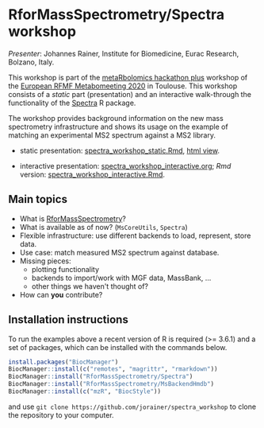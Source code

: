 # RforMassSpectrometry/Spectra workshop

*Presenter*: Johannes Rainer, Institute for Biomedicine, Eurac Research,
Bolzano, Italy.

This workshop is part of the [metaRbolomics hackathon
plus](https://rfmf-mpf-2020.sciencesconf.org/resource/page/id/32) workshop of
the [European RFMF Metabomeeting 2020](https://rfmf-mpf-2020.sciencesconf.org/)
in Toulouse. This workshop consists of a *static* part (presentation) and an
interactive walk-through the functionality of the
[Spectra](https://github.com/RforMassSpectrometry/Spectra) R package.

The workshop provides background information on the new mass spectrometry
infrastructure and shows its usage on the example of matching an experimental
MS2 spectrum against a MS2 library.

- static presentation:
  [spectra_workshop_static.Rmd](spectra_workshop_static.Rmd), [html
  view](https://jorainer.github.io/spectra_workshop/spectra_workshop_static.html).
  
- interactive presentation:
  [spectra_workshop_interactive.org](spectra_workshop_interactive.org); *Rmd*
  version: [spectra_workshop_interactive.Rmd](spectra_workshop_interactive.Rmd).
  
## Main topics

- What is [RforMassSpectrometry](https://www.rformassspectrometry.org/)?
- What is available as of now? (`MsCoreUtils`, `Spectra`)
- Flexible infrastructure: use different backends to load, represent, store
  data.
- Use case: match measured MS2 spectrum against database.
- Missing pieces:
  - plotting functionality
  - backends to import/work with MGF data, MassBank, ...
  - other things we haven't thought of?
- How can **you** contribute?

## Installation instructions

To run the examples above a recent version of R is required (>= 3.6.1) and a set
of packages, which can be installed with the commands below.

```r
install.packages("BiocManager")
BiocManager::install(c("remotes", "magrittr", "rmarkdown"))
BiocManager::install("RforMassSpectrometry/Spectra")
BiocManager::install("RforMassSpectrometry/MsBackendHmdb")
BiocManager::install(c("mzR", "BiocStyle"))
```

and use `git clone https://github.com/jorainer/spectra_workshop` to clone the
repository to your computer.
